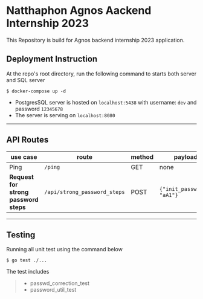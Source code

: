 # Natthaphon Agnos Aackend Internship 2023
This Repository is build for Agnos backend internship 2023 application. 

## Deployment Instruction
At the repo's root directory, run the following command to starts both server and SQL server
```shell
$ docker-compose up -d
```
- PostgresSQL server is hosted on `localhost:5438` with username: `dev` and password `12345678` 
- The server is serving on `localhost:8080`

---
## API Routes
| use case | route | method | payload |
|----------|-------|--------|---------|
| Ping     | `/ping`| GET   |  none   |
| __Request for strong password steps__ | `/api/strong_password_steps` | POST| ```{"init_password": "aA1"}```
---
## Testing
Running all unit test using the command below
```shell
$ go test ./...
``` 
The test includes 
> - passwd_correction_test
> - password_util_test

